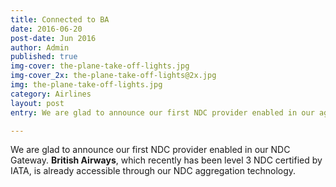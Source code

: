 ```yaml
---
title: Connected to BA
date: 2016-06-20
post-date: Jun 2016
author: Admin
published: true
img-cover: the-plane-take-off-lights.jpg
img-cover_2x: the-plane-take-off-lights@2x.jpg
img: the-plane-take-off-lights.jpg
category: Airlines
layout: post
entry: We are glad to announce our first NDC provider enabled in our aggregation gateway, British Airways, level 3 NDC certified by IATA.

---
```


We are glad to announce our first NDC provider enabled in our NDC Gateway. **British Airways**, which recently has been level 3 NDC certified by IATA, is already accessible through our NDC aggregation technology.
